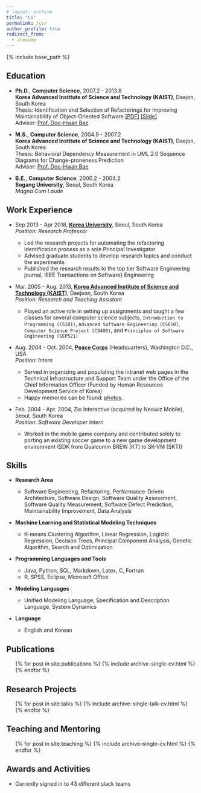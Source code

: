 ```yaml
---
# layout: archive
title: "CV"
permalink: /cv/
author_profile: true
redirect_from:
  - /resume
---
```


{% include base_path %}


## Education

* **Ph.D.**, **Computer Science**, 2007.2 - 2013.8     
**Korea Advanced Institute of Science and Technology (KAIST)**, Daejon, South Korea     
Thesis: Identification and Selection of Refactorings for Improving Maintainability of Object-Oriented Software
[[PDF]](https://ahrimhan.github.io/files/PhDdissertation.pdf) [[Slide]](https://ahrimhan.github.io/files/PhDdisseration_presentation.pdf)    
Advisor: [Prof. Doo-Hwan Bae](http://se.kaist.ac.kr/professor)     


* **M.S.**, **Computer Science**, 2004.9 - 2007.2    
**Korea Advanced Institute of Science and Technology (KAIST)**, Daejon, South Korea    
Thesis: Behavioral Dependency Measurement in UML 2.0 Sequence Diagrams for Change-proneness Prediction    
Advisor: [Prof. Doo-Hwan Bae](http://se.kaist.ac.kr/professor)  


* **B.E.**, **Computer Science**, 2000.2 - 2004.2    
**Sogang University**, Seoul, South Korea    
*Magna Cum Laude*  


## Work Experience
* Sep 2013 - Apr 2018, [**Korea University**](http://www.korea.ac.kr/mbshome/mbs/en/index.do), Seoul, South Korea  
*Position: Research Professor*  
   * Led the research projects for automating the refactoring identification process as a sole Principal Investigator
   * Advised graduate students to develop research topics and conduct the experiments
   * Published the research results to the top tier Software Engineering journal, IEEE Transactions on Software} Engineering  


* Mar. 2005 - Aug. 2013, [**Korea Advanced Institute of Science and Technology (KAIST)**](http://www.kaist.ac.kr/html/en/index.html), Daejeon, South Korea  
*Position: Research and Teaching Assistant*
  * Played an active role in setting up assignments and taught a few classes for several computer science subjects, ``Introduction to Programming (CS101)``, ``Advanced Software Engineering (CS650)``, ``Computer Science Project (CS408)``, and ``Principles of Software Engineering (SEP521)``  


* Aug. 2004 - Oct. 2004, [**Peace Corps**](https://www.peacecorps.gov/) (Headquarters), Washington D.C., USA  
*Position: Intern*
   * Served in organizing and populating the intranet web pages in the Technical Infrastructure and Support Team under the Office of the Chief Information Officer (Funded by Human Resources Development Service of Korea)
   * Happy memories can be found: [photos](https://photos.app.goo.gl/K1cXantwmb8j9xYa9).  


* Feb. 2004 - Apr. 2004, Zio Interactive (acquired by Neowiz Mobile), Seoul, South Korea  
*Position: Software Developer Intern*  
   * Worked in the mobile game company and contributed solely to porting an existing soccer game to a new game development environment (SDK from Qualcomm BREW (KT) to SK-VM (SKT))  


## Skills

* **Research Area**
  * Software Engineering, Refactoring, Performance-Driven Architecture, Software Design, Software Quality Assessment, Software Quality Measurement, Software Defect Prediction, Maintainability Improvement, Data Analysis


* **Machine Learning and Statistical Modeling Techniques**
  * K-means Clustering Algorithm, Linear Regression, Logistic Regression, Decision Trees, Principal Component Analysis, Genetic Algorithm, Search and Optimization


* **Programming Languages and Tools**
  * Java, Python, SQL, Markdown, Latex, C, Fortran
  * R, SPSS, Eclipse, Microsoft Office


* **Modeling Languages**
  * Unified Modeling Language, Specification and Description Language, System Dynamics


* **Language**
  * English and Korean


## Publications

  <ul>{% for post in site.publications %}
    {% include archive-single-cv.html %}
  {% endfor %}</ul>

## Research Projects

  <ul>{% for post in site.talks %}
    {% include archive-single-talk-cv.html %}
  {% endfor %}</ul>

## Teaching and Mentoring

  <ul>{% for post in site.teaching %}
    {% include archive-single-cv.html %}
  {% endfor %}</ul>

## Awards and Activities

* Currently signed in to 43 different slack teams
